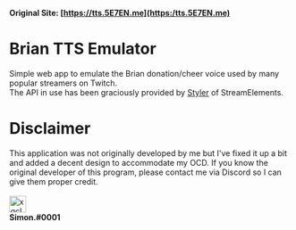 <b>Original Site: [https://tts.5E7EN.me](https:/tts.5E7EN.me)</b>

# Brian TTS Emulator

Simple web app to emulate the Brian donation/cheer voice used by many popular streamers on Twitch. 
<br />
The API in use has been graciously provided by <a href="https://github.com/styler" target="blank_">Styler</a> of StreamElements.

# Disclaimer

This application was not originally developed by me but I've fixed it up a bit and added a decent design to accommodate my OCD.
If you know the original developer of this program, please contact me via Discord so I can give them proper credit.
<br>
<br>
<img src="https://tts.5E7EN.me/xqcL.png" alt="xqcL" height="30" width="30">
<br>
<b>Simon.#0001</b>
